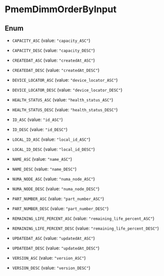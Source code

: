 

# PmemDimmOrderByInput

## Enum


* `CAPACITY_ASC` (value: `"capacity_ASC"`)

* `CAPACITY_DESC` (value: `"capacity_DESC"`)

* `CREATEDAT_ASC` (value: `"createdAt_ASC"`)

* `CREATEDAT_DESC` (value: `"createdAt_DESC"`)

* `DEVICE_LOCATOR_ASC` (value: `"device_locator_ASC"`)

* `DEVICE_LOCATOR_DESC` (value: `"device_locator_DESC"`)

* `HEALTH_STATUS_ASC` (value: `"health_status_ASC"`)

* `HEALTH_STATUS_DESC` (value: `"health_status_DESC"`)

* `ID_ASC` (value: `"id_ASC"`)

* `ID_DESC` (value: `"id_DESC"`)

* `LOCAL_ID_ASC` (value: `"local_id_ASC"`)

* `LOCAL_ID_DESC` (value: `"local_id_DESC"`)

* `NAME_ASC` (value: `"name_ASC"`)

* `NAME_DESC` (value: `"name_DESC"`)

* `NUMA_NODE_ASC` (value: `"numa_node_ASC"`)

* `NUMA_NODE_DESC` (value: `"numa_node_DESC"`)

* `PART_NUMBER_ASC` (value: `"part_number_ASC"`)

* `PART_NUMBER_DESC` (value: `"part_number_DESC"`)

* `REMAINING_LIFE_PERCENT_ASC` (value: `"remaining_life_percent_ASC"`)

* `REMAINING_LIFE_PERCENT_DESC` (value: `"remaining_life_percent_DESC"`)

* `UPDATEDAT_ASC` (value: `"updatedAt_ASC"`)

* `UPDATEDAT_DESC` (value: `"updatedAt_DESC"`)

* `VERSION_ASC` (value: `"version_ASC"`)

* `VERSION_DESC` (value: `"version_DESC"`)



